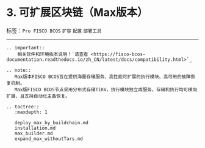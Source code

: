# 3. 可扩展区块链（Max版本）


标签：``Pro FISCO BCOS`` ``扩容`` ``配置`` ``部署工具``

------------

```eval_rst
.. important::
    相关软件和环境版本说明！`请查看 <https://fisco-bcos-documentation.readthedocs.io/zh_CN/latest/docs/compatibility.html>`_
```

```eval_rst
.. note::
   Max版本FISCO BCOS旨在提供海量存储服务、高性能可扩展的执行模块、高可用的故障恢复机制。
   Max版FISCO BCOS节点采用分布式存储TiKV，执行模块独立成服务，存储和执行均可横向扩展，且支持自动化主备恢复。
```

```eval_rst
.. toctree::
   :maxdepth: 1

   deploy_max_by_buildchain.md
   installation.md
   max_builder.md
   expand_max_withoutTars.md
```
